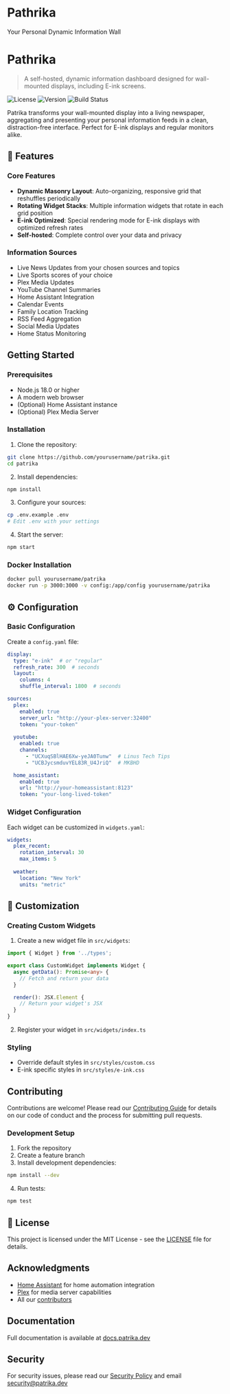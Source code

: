 # Pathrika
Your Personal Dynamic Information Wall

# Pathrika

> A self-hosted, dynamic information dashboard designed for wall-mounted displays, including E-ink screens.

![License](https://img.shields.io/github/license/yourusername/patrika)
![Version](https://img.shields.io/github/v/release/yourusername/patrika)
![Build Status](https://img.shields.io/github/workflow/status/yourusername/patrika/CI)

Patrika transforms your wall-mounted display into a living newspaper, aggregating and presenting your personal information feeds in a clean, distraction-free interface. Perfect for E-ink displays and regular monitors alike.

## 🌟 Features

### Core Features
- **Dynamic Masonry Layout**: Auto-organizing, responsive grid that reshuffles periodically
- **Rotating Widget Stacks**: Multiple information widgets that rotate in each grid position
- **E-ink Optimized**: Special rendering mode for E-ink displays with optimized refresh rates
- **Self-hosted**: Complete control over your data and privacy

### Information Sources
- Live News Updates from your chosen sources and topics
- Live Sports scores of your choice
- Plex Media Updates
- YouTube Channel Summaries
- Home Assistant Integration
- Calendar Events
- Family Location Tracking
- RSS Feed Aggregation
- Social Media Updates
- Home Status Monitoring

## Getting Started

### Prerequisites
- Node.js 18.0 or higher
- A modern web browser
- (Optional) Home Assistant instance
- (Optional) Plex Media Server

### Installation

1. Clone the repository:
```bash
git clone https://github.com/yourusername/patrika.git
cd patrika
```

2. Install dependencies:
```bash
npm install
```

3. Configure your sources:
```bash
cp .env.example .env
# Edit .env with your settings
```

4. Start the server:
```bash
npm start
```

### Docker Installation
```bash
docker pull yourusername/patrika
docker run -p 3000:3000 -v config:/app/config yourusername/patrika
```

## ⚙️ Configuration

### Basic Configuration
Create a `config.yaml` file:

```yaml
display:
  type: "e-ink"  # or "regular"
  refresh_rate: 300  # seconds
  layout:
    columns: 4
    shuffle_interval: 1800  # seconds

sources:
  plex:
    enabled: true
    server_url: "http://your-plex-server:32400"
    token: "your-token"
  
  youtube:
    enabled: true
    channels:
      - "UCXuqSBlHAE6Xw-yeJA0Tunw"  # Linus Tech Tips
      - "UCBJycsmduvYEL83R_U4JriQ"  # MKBHD

  home_assistant:
    enabled: true
    url: "http://your-homeassistant:8123"
    token: "your-long-lived-token"
```

### Widget Configuration
Each widget can be customized in `widgets.yaml`:

```yaml
widgets:
  plex_recent:
    rotation_interval: 30
    max_items: 5
    
  weather:
    location: "New York"
    units: "metric"
```

## 🎨 Customization

### Creating Custom Widgets

1. Create a new widget file in `src/widgets`:
```typescript
import { Widget } from '../types';

export class CustomWidget implements Widget {
  async getData(): Promise<any> {
    // Fetch and return your data
  }

  render(): JSX.Element {
    // Return your widget's JSX
  }
}
```

2. Register your widget in `src/widgets/index.ts`

### Styling
- Override default styles in `src/styles/custom.css`
- E-ink specific styles in `src/styles/e-ink.css`

## Contributing

Contributions are welcome! Please read our [Contributing Guide](CONTRIBUTING.md) for details on our code of conduct and the process for submitting pull requests.

### Development Setup
1. Fork the repository
2. Create a feature branch
3. Install development dependencies:
```bash
npm install --dev
```
4. Run tests:
```bash
npm test
```

## 📝 License

This project is licensed under the MIT License - see the [LICENSE](LICENSE) file for details.

##  Acknowledgments

- [Home Assistant](https://www.home-assistant.io/) for home automation integration
- [Plex](https://www.plex.tv/) for media server capabilities
- All our [contributors](CONTRIBUTORS.md)

## Documentation

Full documentation is available at [docs.patrika.dev](https://docs.patrika.dev)

##  Security

For security issues, please read our [Security Policy](SECURITY.md) and email security@patrika.dev
